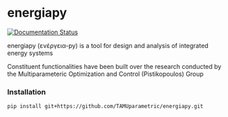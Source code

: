# energiapy


[![Documentation Status](https://readthedocs.org/projects/energiapy/badge/)](https://energiapy.readthedocs.io/en/latest/)


energiapy (ενέργεια-py) is a tool for design and analysis of integrated energy systems 

Constituent functionalities have been built over the research conducted by the Multiparameteric Optimization and Control (Pistikopoulos) Group

### Installation

    pip install git+https://github.com/TAMUparametric/energiapy.git
